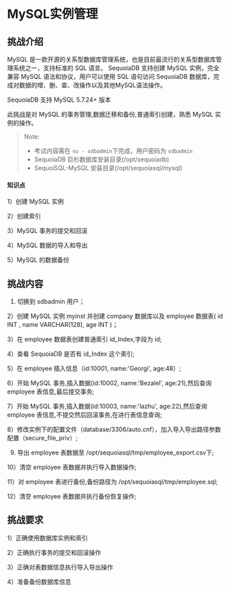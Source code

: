 
# MySQL实例管理

## 挑战介绍

MySQL 是一款开源的关系型数据库管理系统，也是目前最流行的关系型数据库管理系统之一，支持标准的 SQL 语言。 SequoiaDB 支持创建 MySQL 实例，完全兼容 MySQL 语法和协议，用户可以使用 SQL 语句访问 SequoiaDB 数据库，完成对数据的增、删、查、改操作以及其他MySQL语法操作。

SequoiaDB 支持 MySQL 5.7.24+ 版本

此挑战是对 MySQL 的事务管理,数据迁移和备份,普通索引创建，熟悉 MySQL 实例的操作。

> Note:
> - 考试内容需在 `su - sdbadmin`下完成，用户密码为 `sdbadmin`
> - SequoiaDB 巨杉数据库安装目录(/opt/sequoiadb)
> - SequoiSQL-MySQL 安装目录(/opt/sequoiasql/mysql)

#### 知识点

1）创建 MySQL 实例

2）创建索引

3）MySQL 事务的提交和回滚 

4）MySQL 数据的导入和导出

5）MySQL 的数据备份

## 挑战内容

1) 切换到 sdbadmin 用户；

2）创建 MySQL 实例 myinst 并创建 company 数据库以及 employee 数据表( id INT , name VARCHAR(128), age INT )；

3）在 employee 数据表创建普通索引 id_Index,字段为 id;

4）查看 SequoiaDB 是否有 id_Index 这个索引;

5）在 employee 插入信息（id:10001, name:'Georgi', age:48）;

6）开始 MySQL 事务,插入数据(id:10002, name:'Bezalel', age:21),然后查询 employee 表信息,最后提交事务;

7）开始 MySQL 事务,插入数据(id:10003, name:'lazhu', age:22),然后查询 employee 表信息,不提交然后回滚事务,在进行表信息查询;

8）修改实例下的配置文件（database/3306/auto.cnf），加入导入导出路径参数配置（secure_file_priv）;

9) 导出 employee 表数据至 /opt/sequoiasql/tmp/employee_export.csv下;

10）清空 employee 表数据并执行导入数据操作;

11）对 employee 表进行备份,备份路径为 /opt/sequoiasql/tmp/employee.sql;

12）清空 employee 表数据并执行备份恢复操作;

## 挑战要求

1）正确使用数据库实例和索引

2）正确执行事务的提交和回滚操作

3）正确对表数据信息执行导入导出操作

4）准备备份数据库信息

<!--
1) 创建数据库实例
```
cd /opt/sequoiasql/mysql/
bin/sdb_sql_ctl addinst myinst -D database/3306/
```
2) 数据操作
```
    /opt/sequoiasql/mysql/bin/mysql  -h 127.0.0.1 -P 3306 -u root 
    CREATE DATABASE company;
    USE company;
    CREATE TABLE employee  (id INT , name VARCHAR(128), age INT) ;
	CREATE INDEX id_Index on employee(id);
    INSERT INTO employee (id,name, age) VALUES (10001,"Georgi",48) ;
    
    sdb 'db = new Sdb("localhost",11810)'
    sdb 'db.company.employee.listIndexes()'
```
3) 事务命令:
```
    BEGIN ;
        INSERT INTO employee (id,name, age) VALUES (10002,"Bezalel",21) ;
        SELECT * FROM employee;
    COMMIT;

    BEGIN ;
        INSERT INTO employee (id,name, age) VALUES (10003,"lazhu",22) ;
        SELECT * FROM employee;
    ROLLBACK;
    SELECT * FROM employee;
```
4）迁移操作命令：


进行导出导入参数配置；
```shell
vim /opt/sequoiasql/mysql/database/3306/auto.cnf
```
2在文件加入导入导出路径参数配置；
```shell
secure_file_priv = "/opt/sequoiasql/tmp"

mkdir /opt/sequoiasql/tmp
```

```shell
# csv 导出
SELECT * FROM employee
INTO OUTFILE '/opt/sequoiasql/tmp/employee_export.csv'   
FIELDS TERMINATED BY ','
OPTIONALLY ENCLOSED BY '"'
ESCAPED BY '"'
LINES TERMINATED BY '\r\n';
```
# csv 导入
```
LOAD DATA INFILE '/opt/sequoiasql/tmp/employee_export.csv'
INTO TABLE employee_import_test
FIELDS TERMINATED BY ','
OPTIONALLY ENCLOSED BY '"'
ESCAPED BY '"'
LINES TERMINATED BY '\r\n'; 
```

5）备份操作命令
```
/opt/sequoiasql/mysql/bin/mysqldump -h 127.0.0.1 -u root   company employee > /opt/sequoiasql/tmp/employee.sql

SOURCE /opt/sequoiasql/tmp/employee.sql;
```
-->
